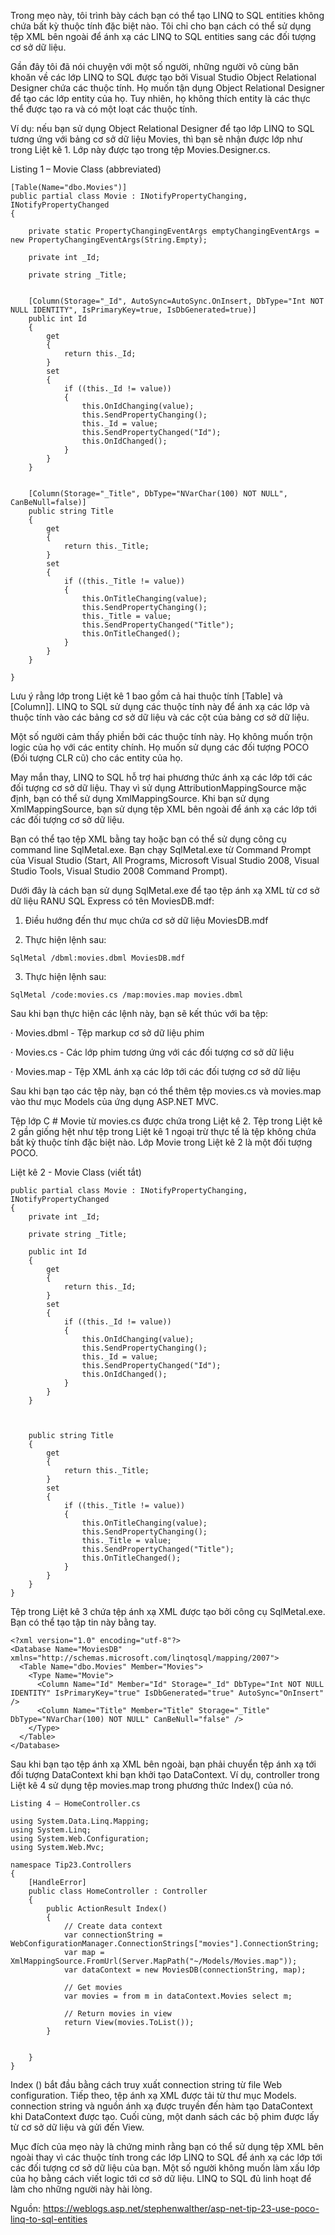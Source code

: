 Trong mẹo này, tôi trình bày cách bạn có thể tạo LINQ to SQL entities không chứa bất kỳ thuộc tính đặc biệt nào. Tôi chỉ cho bạn cách có thể sử dụng tệp XML bên ngoài để ánh xạ các LINQ to SQL entities sang các đối tượng cơ sở dữ liệu.

Gần đây tôi đã nói chuyện với một số người, những người vô cùng băn khoăn về các lớp LINQ to SQL được tạo bởi Visual Studio Object Relational Designer chứa các thuộc tính. Họ muốn tận dụng Object Relational Designer để tạo các lớp entity của họ. Tuy nhiên, họ không thích entity là các thực thể được tạo ra  và có một loạt các thuộc tính.

Ví dụ: nếu bạn sử dụng Object Relational Designer để tạo lớp LINQ to SQL tương ứng với bảng cơ sở dữ liệu Movies, thì bạn sẽ nhận được lớp như trong Liệt kê 1. Lớp này được tạo trong tệp Movies.Designer.cs.

Listing 1 – Movie Class (abbreviated)

```
[Table(Name="dbo.Movies")]
public partial class Movie : INotifyPropertyChanging, INotifyPropertyChanged
{
    
    private static PropertyChangingEventArgs emptyChangingEventArgs = new PropertyChangingEventArgs(String.Empty);
    
    private int _Id;
    
    private string _Title;
    
   
    [Column(Storage="_Id", AutoSync=AutoSync.OnInsert, DbType="Int NOT NULL IDENTITY", IsPrimaryKey=true, IsDbGenerated=true)]
    public int Id
    {
        get
        {
            return this._Id;
        }
        set
        {
            if ((this._Id != value))
            {
                this.OnIdChanging(value);
                this.SendPropertyChanging();
                this._Id = value;
                this.SendPropertyChanged("Id");
                this.OnIdChanged();
            }
        }
    }
    
    
    [Column(Storage="_Title", DbType="NVarChar(100) NOT NULL", CanBeNull=false)]
    public string Title
    {
        get
        {
            return this._Title;
        }
        set
        {
            if ((this._Title != value))
            {
                this.OnTitleChanging(value);
                this.SendPropertyChanging();
                this._Title = value;
                this.SendPropertyChanged("Title");
                this.OnTitleChanged();
            }
        }
    }
    
}
```

Lưu ý rằng lớp trong Liệt kê 1 bao gồm cả hai thuộc tính [Table] và [Column]]. LINQ to SQL sử dụng các thuộc tính này để ánh xạ các lớp và thuộc tính vào các bảng cơ sở dữ liệu và các cột của bảng cơ sở dữ liệu.

Một số người cảm thấy phiền bởi các thuộc tính này. Họ không muốn trộn logic của họ với các entity chính. Họ muốn sử dụng các đối tượng POCO (Đối tượng CLR cũ) cho các entity của họ.

May mắn thay, LINQ to SQL hỗ trợ hai phương thức ánh xạ các lớp tới các đối tượng cơ sở dữ liệu. Thay vì sử dụng AttributionMappingSource mặc định, bạn có thể sử dụng XmlMappingSource. Khi bạn sử dụng XmlMappingSource, bạn sử dụng tệp XML bên ngoài để ánh xạ các lớp tới các đối tượng cơ sở dữ liệu.

Bạn có thể tạo tệp XML bằng tay hoặc bạn có thể sử dụng công cụ command line SqlMetal.exe. Bạn chạy SqlMetal.exe từ Command Prompt  của Visual Studio (Start, All Programs, Microsoft Visual Studio 2008, Visual Studio Tools, Visual Studio 2008 Command Prompt).

Dưới đây là cách bạn sử dụng SqlMetal.exe để tạo tệp ánh xạ XML từ cơ sở dữ liệu RANU SQL Express có tên MoviesDB.mdf:

1. Điều hướng đến thư mục chứa cơ sở dữ liệu MoviesDB.mdf

2. Thực hiện lệnh sau:

`SqlMetal /dbml:movies.dbml MoviesDB.mdf`

3. Thực hiện lệnh sau:

`SqlMetal /code:movies.cs /map:movies.map movies.dbml`

Sau khi bạn thực hiện các lệnh này, bạn sẽ kết thúc với ba tệp:

· Movies.dbml - Tệp markup cơ sở dữ liệu phim

· Movies.cs - Các lớp phim tương ứng với các đối tượng cơ sở dữ liệu

· Movies.map - Tệp XML ánh xạ các lớp tới các đối tượng cơ sở dữ liệu

Sau khi bạn tạo các tệp này, bạn có thể thêm tệp movies.cs và movies.map vào thư mục Models của ứng dụng ASP.NET MVC.

Tệp lớp C # Movie từ movies.cs được chứa trong Liệt kê 2. Tệp trong Liệt kê 2 gần giống hệt như tệp trong Liệt kê 1 ngoại trừ thực tế là tệp không chứa bất kỳ thuộc tính đặc biệt nào. Lớp Movie trong Liệt kê 2 là một đối tượng POCO.

Liệt kê 2 - Movie Class (viết tắt)

```
public partial class Movie : INotifyPropertyChanging, INotifyPropertyChanged
{   
    private int _Id;
    
    private string _Title;
       
    public int Id
    {
        get
        {
            return this._Id;
        }
        set
        {
            if ((this._Id != value))
            {
                this.OnIdChanging(value);
                this.SendPropertyChanging();
                this._Id = value;
                this.SendPropertyChanged("Id");
                this.OnIdChanged();
            }
        }
    }
    
    
 
    public string Title
    {
        get
        {
            return this._Title;
        }
        set
        {
            if ((this._Title != value))
            {
                this.OnTitleChanging(value);
                this.SendPropertyChanging();
                this._Title = value;
                this.SendPropertyChanged("Title");
                this.OnTitleChanged();
            }
        }
    }
} 
```
Tệp trong Liệt kê 3 chứa tệp ánh xạ XML được tạo bởi công cụ SqlMetal.exe. Bạn có thể tạo tập tin này bằng tay.
```
<?xml version="1.0" encoding="utf-8"?>
<Database Name="MoviesDB" xmlns="http://schemas.microsoft.com/linqtosql/mapping/2007">
  <Table Name="dbo.Movies" Member="Movies">
    <Type Name="Movie">
      <Column Name="Id" Member="Id" Storage="_Id" DbType="Int NOT NULL IDENTITY" IsPrimaryKey="true" IsDbGenerated="true" AutoSync="OnInsert" />
      <Column Name="Title" Member="Title" Storage="_Title" DbType="NVarChar(100) NOT NULL" CanBeNull="false" />
    </Type>
  </Table>
</Database>
```
Sau khi bạn tạo tệp ánh xạ XML bên ngoài, bạn phải chuyển tệp ánh xạ tới đối tượng DataContext khi bạn khởi tạo DataContext. Ví dụ, controller  trong Liệt kê 4 sử dụng tệp movies.map trong phương thức Index() của nó.

```
Listing 4 – HomeController.cs

using System.Data.Linq.Mapping;
using System.Linq;
using System.Web.Configuration;
using System.Web.Mvc;
 
namespace Tip23.Controllers
{
    [HandleError]
    public class HomeController : Controller
    {
        public ActionResult Index()
        {
            // Create data context
            var connectionString = WebConfigurationManager.ConnectionStrings["movies"].ConnectionString;
            var map = XmlMappingSource.FromUrl(Server.MapPath("~/Models/Movies.map"));
            var dataContext = new MoviesDB(connectionString, map);
            
            // Get movies
            var movies = from m in dataContext.Movies select m;
 
            // Return movies in view
            return View(movies.ToList());
        }
 
    
    }
}
```

Index () bắt đầu bằng cách truy xuất connection string từ file Web configuration. Tiếp theo, tệp ánh xạ XML được tải từ thư mục Models. connection string và nguồn ánh xạ được truyền đến hàm tạo DataContext khi DataContext được tạo. Cuối cùng, một danh sách các bộ phim được lấy từ cơ sở dữ liệu và gửi đến View.

Mục đích của mẹo này là chứng minh rằng bạn có thể sử dụng tệp XML bên ngoài thay vì các thuộc tính trong các lớp LINQ to SQL để ánh xạ các lớp tới các đối tượng cơ sở dữ liệu của bạn. Một số người không muốn làm xấu lớp của họ bằng cách viết logic tới cơ sở dữ liệu. LINQ to SQL đủ linh hoạt để làm cho những người này hài lòng.

Nguồn: https://weblogs.asp.net/stephenwalther/asp-net-tip-23-use-poco-linq-to-sql-entities